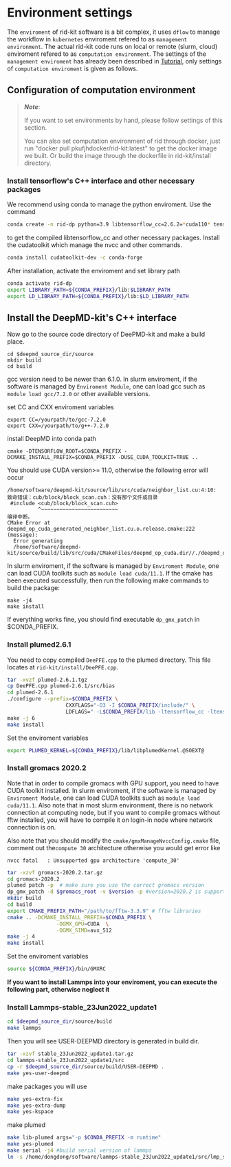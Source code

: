 # Environment settings

The `enviroment` of rid-kit software is a bit complex, it uses `dflow` to manage the workflow in `kubernetes` enviroment refered to as `management environment`. The actual rid-kit code runs on local or remote (slurm, cloud) enviroment refered to as `computation environment`. The settings of the `management enviroment` has already been described in [Tutorial](tutorial.ipynb), only settings of `computation enviroment` is given as follows.

## Configuration of computation environment
> ***Note***:
> 
> If you want to set environments by hand, please follow settings of this section. 
>
> You can also set computation environment of rid through docker, just run "docker pull pkufjhdocker/rid-kit:latest" to get the docker image we built. Or build the image through the dockerfile in rid-kit/install directory.

### Install tensorflow's C++ interface and other necessary packages
We recommend using conda to manage the python enviroment. 
Use the command
```bash
conda create -n rid-dp python=3.9 libtensorflow_cc=2.6.2=*cuda110* tensorflow=2.6.2=*cuda110* nccl mdtraj numpy scikit-learn cmake dpdata cython -c conda-forge
```
to get the compiled libtensorflow_cc and other necessary packages.
Install the cudatoolkit which manage the nvcc and other commands.
```bash
conda install cudatoolkit-dev -c conda-forge
```
After installation, activate the enviroment and set library path
```bash
conda activate rid-dp
export LIBRARY_PATH=${CONDA_PREFIX}/lib:$LIBRARY_PATH
export LD_LIBRARY_PATH=${CONDA_PREFIX}/lib:$LD_LIBRARY_PATH
```

## Install the DeepMD-kit's C++ interface
Now go to the source code directory of DeePMD-kit and make a build place.
```
cd $deepmd_source_dir/source
mkdir build 
cd build
```
gcc version need to be newer than 6.1.0. In slurm enviroment, if the software is managed by `Enviroment Module`, one can load gcc such as `module load gcc/7.2.0` or other available versions.

set CC and CXX enviroment variables
```
export CC=/yourpath/to/gcc-7.2.0
export CXX=/yourpath/to/g++-7.2.0
```

install DeepMD into conda path
```
cmake -DTENSORFLOW_ROOT=$CONDA_PREFIX -DCMAKE_INSTALL_PREFIX=$CONDA_PREFIX -DUSE_CUDA_TOOLKIT=TRUE ..
```
You should use CUDA version>= 11.0, otherwise the following error will occur
```
/home/software/deepmd-kit/source/lib/src/cuda/neighbor_list.cu:4:10: 致命错误：cub/block/block_scan.cuh：没有那个文件或目录
 #include <cub/block/block_scan.cuh>
          ^~~~~~~~~~~~~~~~~~~~~~~~~~
编译中断。
CMake Error at deepmd_op_cuda_generated_neighbor_list.cu.o.release.cmake:222 (message):
  Error generating
  /home/software/deepmd-kit/source/build/lib/src/cuda/CMakeFiles/deepmd_op_cuda.dir//./deepmd_op_cuda_generated_neighbor_list.cu.o
```

In slurm enviroment, if the software is managed by `Enviroment Module`, one can load CUDA toolkits such as `module load cuda/11.1`.
If the cmake has been executed successfully, then run the following make commands to build the package:
```
make -j4
make install
```
If everything works fine, you should find executable `dp_gmx_patch` in $CONDA_PREFIX.

### Install plumed2.6.1
You need to copy compiled `DeePFE.cpp` to the plumed directory. This file locates at `rid-kit/install/DeePFE.cpp`.

```bash
tar -xvzf plumed-2.6.1.tgz
cp DeePFE.cpp plumed-2.6.1/src/bias
cd plumed-2.6.1
./configure --prefix=$CONDA_PREFIX \
                   CXXFLAGS="-O3 -I $CONDA_PREFIX/include/" \
                   LDFLAGS=" -L$CONDA_PREFIX/lib -ltensorflow_cc -ltensorflow_framework" \
make -j 6
make install
```
Set the enviroment variables
```bash
export PLUMED_KERNEL=${CONDA_PREFIX}/lib/libplumedKernel.@SOEXT@
```

### Install gromacs 2020.2
Note that in order to compile gromacs with GPU support, you need to have CUDA toolkit installed. In slurm enviroment, if the software is managed by `Enviroment Module`, one can load CUDA toolkits such as `module load cuda/11.1`. Also note that in most slurm environment, there is no network connection at computing node, but if you want to compile gromacs without fftw installed, you will have to compile it on login-in node where network connection is on.

Also note that you should modify the `cmake/gmxManageNvccConfig.cmake` file, comment out the`compute 30` architecture otherwise you would get error like 
```
nvcc fatal   : Unsupported gpu architecture 'compute_30'
```

```bash
tar -xzvf gromacs-2020.2.tar.gz
cd gromacs-2020.2
plumed patch -p  # make sure you use the correct gromacs version
dp_gmx_patch -d $gromacs_root -v $version -p #version=2020.2 is supported
mkdir build
cd build
export CMAKE_PREFIX_PATH="/path/to/fftw-3.3.9" # fftw libraries
cmake .. -DCMAKE_INSTALL_PREFIX=$CONDA_PREFIX \
                -DGMX_GPU=CUDA  \
                -DGMX_SIMD=avx_512
make -j 4
make install
```
Set the enviroment variables
```bash
source ${CONDA_PREFIX}/bin/GMXRC
```

**If you want to install Lammps into your enviroment, you can execute the following part, otherwise neglect it**
### Install Lammps-stable_23Jun2022_update1
```bash
cd $deepmd_source_dir/source/build
make lammps
```
Then you will see USER-DEEPMD directory is generated in build dir.
```bash
tar -xzvf stable_23Jun2022_update1.tar.gz
cd lammps-stable_23Jun2022_update1/src
cp -r $deepmd_source_dir/source/build/USER-DEEPMD .
make yes-user-deepmd
```
make packages you will use
```bash
make yes-extra-fix
make yes-extra-dump
make yes-kspace
```
make plumed
```bash
make lib-plumed args="-p $CONDA_PREFIX -m runtime"
make yes-plumed
make serial -j4 #build serial version of lammps
ln -s /home/dongdong/software/lammps-stable_23Jun2022_update1/src/lmp_serial /home/dongdong/software/anaconda3/envs/rid_lmp/bin/lmp_serial
```
